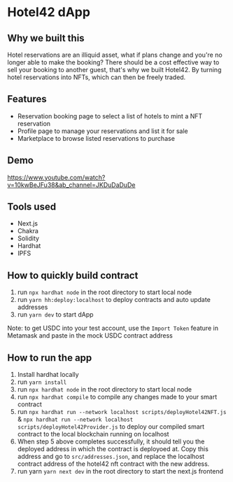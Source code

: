 # Hotel42 dApp
## Why we built this
Hotel reservations are an illiquid asset, what if plans change and you're no longer able to make the booking? There should be a cost effective way to sell your booking to another guest, that's why we built Hotel42. By turning hotel reservations into NFTs, which can then be freely traded.

## Features
- Reservation booking page to select a list of hotels to mint a NFT reservation
- Profile page to manage your reservations and list it for sale
- Marketplace to browse listed reservations to purchase

## Demo
https://www.youtube.com/watch?v=10kwBeJFu38&ab_channel=JKDuDaDuDe

## Tools used
- Next.js
- Chakra
- Solidity
- Hardhat
- IPFS

## How to quickly build contract
1. run `npx hardhat node` in the root directory to start local node
2. run `yarn hh:deploy:localhost` to deploy contracts and auto update addresses
3. run `yarn dev` to start dApp

Note: to get USDC into your test account, use the `Import Token` feature in Metamask and paste in the mock USDC contract address
## How to run the app
1. Install hardhat locally
2. run `yarn install`
3. run `npx hardhat node` in the root directory to start local node
4. run `npx hardhat compile` to compile any changes made to your smart contract
5. run `npx hardhat run --network localhost scripts/deployHotel42NFT.js` & `npx hardhat run --network localhost scripts/deployHotel42Provider.js` to deploy our compiled smart contract to the local blockchain running on localhost
6. When step 5 above completes successfully, it should tell you the deployed address in which the contract is deployoed at. Copy this address and go to `src/addresses.json`, and replace the localhost contract address of the hotel42 nft contract with the new address.
8. run yarn `yarn next dev` in the root directory to start the next.js frontend
